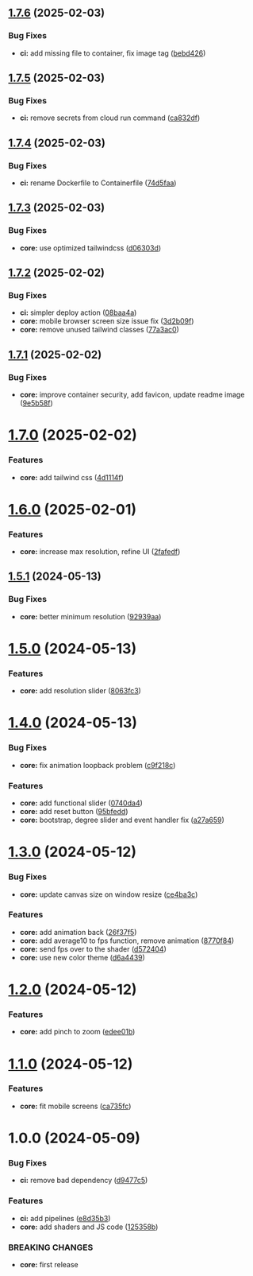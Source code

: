 ## [1.7.6](https://github.com/shivanshkc/mandelbrot/compare/v1.7.5...v1.7.6) (2025-02-03)


### Bug Fixes

* **ci:** add missing file to container, fix image tag ([bebd426](https://github.com/shivanshkc/mandelbrot/commit/bebd4264abd79f2c7546536aaac1f12c74c19257))

## [1.7.5](https://github.com/shivanshkc/mandelbrot/compare/v1.7.4...v1.7.5) (2025-02-03)


### Bug Fixes

* **ci:** remove secrets from cloud run command ([ca832df](https://github.com/shivanshkc/mandelbrot/commit/ca832dfacb3309474bba4308684cddc600091cbd))

## [1.7.4](https://github.com/shivanshkc/mandelbrot/compare/v1.7.3...v1.7.4) (2025-02-03)


### Bug Fixes

* **ci:** rename Dockerfile to Containerfile ([74d5faa](https://github.com/shivanshkc/mandelbrot/commit/74d5faa192895ce71a769dd75b09386f4c103478))

## [1.7.3](https://github.com/shivanshkc/mandelbrot/compare/v1.7.2...v1.7.3) (2025-02-03)


### Bug Fixes

* **core:** use optimized tailwindcss ([d06303d](https://github.com/shivanshkc/mandelbrot/commit/d06303d98283cf027d6956b7b686ac74ac1a212d))

## [1.7.2](https://github.com/shivanshkc/mandelbrot/compare/v1.7.1...v1.7.2) (2025-02-02)


### Bug Fixes

* **ci:** simpler deploy action ([08baa4a](https://github.com/shivanshkc/mandelbrot/commit/08baa4ad3530de7429a78b5eaece0e1bc4704324))
* **core:** mobile browser screen size issue fix ([3d2b09f](https://github.com/shivanshkc/mandelbrot/commit/3d2b09fd275f31bf8c2a565389591193315f93f4))
* **core:** remove unused tailwind classes ([77a3ac0](https://github.com/shivanshkc/mandelbrot/commit/77a3ac0f93f6e90fba6b387291aba1f148628346))

## [1.7.1](https://github.com/shivanshkc/mandelbrot/compare/v1.7.0...v1.7.1) (2025-02-02)


### Bug Fixes

* **core:** improve container security, add favicon, update readme image ([9e5b58f](https://github.com/shivanshkc/mandelbrot/commit/9e5b58f07fbf7680d38969a3d8c57b80c04db9c5))

# [1.7.0](https://github.com/shivanshkc/mandelbrot/compare/v1.6.0...v1.7.0) (2025-02-02)


### Features

* **core:** add tailwind css ([4d1114f](https://github.com/shivanshkc/mandelbrot/commit/4d1114f16cef432920b0fc3b2db319b54ae2433e))

# [1.6.0](https://github.com/shivanshkc/mandelbrot/compare/v1.5.1...v1.6.0) (2025-02-01)


### Features

* **core:** increase max resolution, refine UI ([2fafedf](https://github.com/shivanshkc/mandelbrot/commit/2fafedfe540d5ace349cfc387ae1561d2b19809c))

## [1.5.1](https://github.com/shivanshkc/mandelbrot/compare/v1.5.0...v1.5.1) (2024-05-13)


### Bug Fixes

* **core:** better minimum resolution ([92939aa](https://github.com/shivanshkc/mandelbrot/commit/92939aae3d6b6fad9be3512dc2ea6cf79d709111))

# [1.5.0](https://github.com/shivanshkc/mandelbrot/compare/v1.4.0...v1.5.0) (2024-05-13)


### Features

* **core:** add resolution slider ([8063fc3](https://github.com/shivanshkc/mandelbrot/commit/8063fc34491a589f33b58e4e369c909b69672380))

# [1.4.0](https://github.com/shivanshkc/mandelbrot/compare/v1.3.0...v1.4.0) (2024-05-13)


### Bug Fixes

* **core:** fix animation loopback problem ([c9f218c](https://github.com/shivanshkc/mandelbrot/commit/c9f218ce85f668e96b650a29267f7b35edb6eb71))


### Features

* **core:** add functional slider ([0740da4](https://github.com/shivanshkc/mandelbrot/commit/0740da47cb7c993197b932edee003a68558874f2))
* **core:** add reset button ([95bfedd](https://github.com/shivanshkc/mandelbrot/commit/95bfedd2d703724a7353a506d026a767d9317ef0))
* **core:** bootstrap, degree slider and event handler fix ([a27a659](https://github.com/shivanshkc/mandelbrot/commit/a27a6597b9ac1bfb2d51024f390397bd781b38a7))

# [1.3.0](https://github.com/shivanshkc/mandelbrot/compare/v1.2.0...v1.3.0) (2024-05-12)


### Bug Fixes

* **core:** update canvas size on window resize ([ce4ba3c](https://github.com/shivanshkc/mandelbrot/commit/ce4ba3c9a09762c2b1db6d15e159f8d4e2db1464))


### Features

* **core:** add animation back ([26f37f5](https://github.com/shivanshkc/mandelbrot/commit/26f37f58204c2d505964d34a7036642593eee3b3))
* **core:** add average10 to fps function, remove animation ([8770f84](https://github.com/shivanshkc/mandelbrot/commit/8770f84a65a7100551ed5d718283d5410d1a1324))
* **core:** send fps over to the shader ([d572404](https://github.com/shivanshkc/mandelbrot/commit/d5724046c5449e43928b62fcf46404f7e7d7f1cb))
* **core:** use new color theme ([d6a4439](https://github.com/shivanshkc/mandelbrot/commit/d6a44394f17c1b242176350e631a1fc327224090))

# [1.2.0](https://github.com/shivanshkc/mandelbrot/compare/v1.1.0...v1.2.0) (2024-05-12)


### Features

* **core:** add pinch to zoom ([edee01b](https://github.com/shivanshkc/mandelbrot/commit/edee01bed97d6f3b7560c44e62ab6f6ea385f303))

# [1.1.0](https://github.com/shivanshkc/mandelbrot/compare/v1.0.0...v1.1.0) (2024-05-12)


### Features

* **core:** fit mobile screens ([ca735fc](https://github.com/shivanshkc/mandelbrot/commit/ca735fc592fe94052fb9830988fff6f5173ebaf1))

# 1.0.0 (2024-05-09)


### Bug Fixes

* **ci:** remove bad dependency ([d9477c5](https://github.com/shivanshkc/mandelbrot/commit/d9477c5a7d6f87f46aef40fb8ffdc658ed463f2e))


### Features

* **ci:** add pipelines ([e8d35b3](https://github.com/shivanshkc/mandelbrot/commit/e8d35b36cbd653c8a4f44353be0be952a5cfac5f))
* **core:** add shaders and JS code ([125358b](https://github.com/shivanshkc/mandelbrot/commit/125358b48b5d8586b2ac6df5cc4cdfaa0f3fb982))


### BREAKING CHANGES

* **core:** first release
